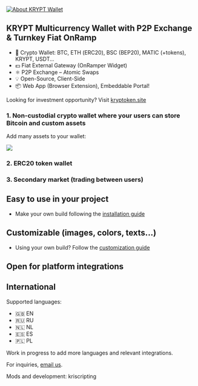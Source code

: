 [![About KRYPT Wallet](https://img.shields.io/badge/ERC20-KRYPT-orange)](https://kryptoken.site)
   
## KRYPT Multicurrency Wallet with P2P Exchange & Turnkey Fiat OnRamp        
- 👛 Crypto Wallet: BTC, ETН (ERC20), BSC (BEP20), MATIC (+tokens), KRYPT, USDT...
- 💵 Fiat External Gateway (OnRamper Widget)
- ⚛️ P2P Exchange – Atomic Swaps
- 💡 Open-Source, Client-Side
- 📦 Web App (Browser Extension), Embeddable Portal!

Looking for investment opportunity? Visit [kryptoken.site](https://kryptoken.site)

### 1. Non-custodial crypto wallet where your users can store Bitcoin and custom assets

Add many assets to your wallet:

<img src="https://kryptoken.site/wp-content/uploads/2022/04/krypt-wallet-1.png">

### 2. ERC20 token wallet

### 3. Secondary market (trading between users)

## Easy to use in your project

- Make your own build following the [installation guide](/docs/INSTALLATION.md)


## Customizable (images, colors, texts...)

- Using your own build? Follow the [customization guide](/docs/CUSTOMIZATION.md)


## Open for platform integrations


## International

Supported languages:

- 🇬🇧 EN
- 🇷🇺 RU
- 🇳🇱 NL
- 🇪🇸 ES
- 🇵🇱 PL

Work in progress to add more languages and relevant integrations.


For inquiries, [email us](mailto:service@kryptoken.site).


Mods and development: kriscripting

